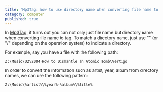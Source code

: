 ```yaml
---
title: 'Mp3Tag: how to use directory name when converting file name to tag'
category: computer
published: true
---
```

In [Mp3Tag](https://www.mp3tag.de/en/), it turns out you can not only just file name but directory name when converting file name to tag. To match a directory name, just use "\" (or "/" depending on the operation system) to indicate a directory.

For example, say you have a file with the following path:

`Z:\Music\U2\2004-How to Dismantle an Atomic Bomb\Vertigo`

In order to convert the information such as artist, year, album from directory names, we can use the following pattern:

`Z:\Music\%artist%\%year%-%album%\%title%`
